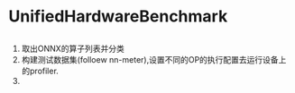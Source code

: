 # UnifiedHardwareBenchmark


## 

1. 取出ONNX的算子列表并分类
2. 构建测试数据集(folloew nn-meter),设置不同的OP的执行配置去运行设备上的profiler.
3. 